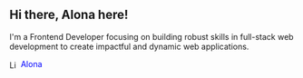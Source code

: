 ## Hi there, Alona here! 
I'm a Frontend Developer focusing on building robust skills in full-stack web development to create impactful and dynamic web applications. 

<a href="https://www.linkedin.com/in/alona-chmovzh-492939124" target="_blank" style="text-decoration: none;">
<img src="https://upload.wikimedia.org/wikipedia/commons/8/81/LinkedIn_icon.svg" alt="LinkedIn" width="16" height="16" style="vertical-align: middle;"/> <span style="color: blue; text-decoration: none;">Alona</span></a>




<!--
**NZAlona/NZAlona** is a ✨ _special_ ✨ repository because its `README.md` (this file) appears on your GitHub profile.

Here are some ideas to get you started:

- 🔭 I’m currently working on ...
- 🌱 I’m currently learning ...
- 👯 I’m looking to collaborate on ...
- 🤔 I’m looking for help with ...
- 💬 Ask me about ...
- 📫 How to reach me: ...
- 😄 Pronouns: ...
- ⚡ Fun fact: ...
-->
